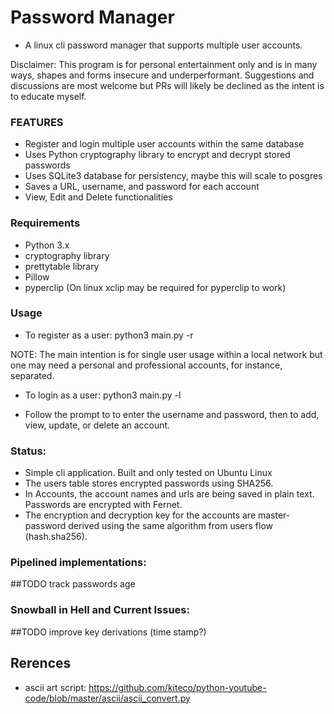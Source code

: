 # Password Manager

- A linux cli password manager that supports multiple user accounts.

Disclaimer: This program is for personal entertainment only and is in many ways,
shapes and forms insecure and underperformant. Suggestions and discussions are most
welcome but PRs will likely be declined as the intent is to educate myself.

### FEATURES

- Register and login multiple user accounts within the same database
- Uses Python cryptography library to encrypt and decrypt stored passwords
- Uses SQLite3 database for persistency, maybe this will scale to posgres
- Saves a URL, username, and password for each account
- View, Edit and Delete functionalities

### Requirements

- Python 3.x
- cryptography library
- prettytable library
- Pillow
- pyperclip (On linux xclip may be required for pyperclip to work)

### Usage

- To register as a user: python3 main.py -r

NOTE: The main intention is for single user usage within a local network but one may need a personal and professional accounts, for instance, separated.

- To login as a user: python3 main.py -l

- Follow the prompt to to enter the username and password, then to add, view, update, or delete an account.

### Status:

- Simple cli application. Built and only tested on Ubuntu Linux
- The users table stores encrypted passwords using SHA256.
- In Accounts, the account names and urls are being saved in plain text. Passwords are encrypted with Fernet.
- The encryption and decryption key for the accounts are master-password derived using the same
algorithm from users flow (hash.sha256).

### Pipelined implementations:

##TODO track passwords age

### Snowball in Hell and Current Issues:

##TODO improve key derivations (time stamp?)

## Rerences

- ascii art script: https://github.com/kiteco/python-youtube-code/blob/master/ascii/ascii_convert.py
